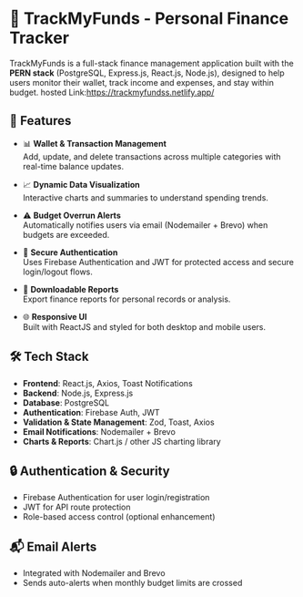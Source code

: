 # 💸 TrackMyFunds - Personal Finance Tracker

TrackMyFunds is a full-stack finance management application built with the **PERN stack** (PostgreSQL, Express.js, React.js, Node.js), designed to help users monitor their wallet, track income and expenses, and stay within budget.
hosted Link:https://trackmyfundss.netlify.app/
## 🚀 Features

- 📊 **Wallet & Transaction Management**  
  Add, update, and delete transactions across multiple categories with real-time balance updates.

- 📈 **Dynamic Data Visualization**  
  Interactive charts and summaries to understand spending trends.

- ⚠️ **Budget Overrun Alerts**  
  Automatically notifies users via email (Nodemailer + Brevo) when budgets are exceeded.

- 🔐 **Secure Authentication**  
  Uses Firebase Authentication and JWT for protected access and secure login/logout flows.

- 📎 **Downloadable Reports**  
  Export finance reports for personal records or analysis.

- 🌐 **Responsive UI**  
  Built with ReactJS and styled for both desktop and mobile users.

## 🛠️ Tech Stack

- **Frontend**: React.js, Axios, Toast Notifications  
- **Backend**: Node.js, Express.js  
- **Database**: PostgreSQL  
- **Authentication**: Firebase Auth, JWT  
- **Validation & State Management**: Zod, Toast, Axios  
- **Email Notifications**: Nodemailer + Brevo  
- **Charts & Reports**: Chart.js / other JS charting library

## 🔒 Authentication & Security

- Firebase Authentication for user login/registration
- JWT for API route protection
- Role-based access control (optional enhancement)

## 📬 Email Alerts

- Integrated with Nodemailer and Brevo
- Sends auto-alerts when monthly budget limits are crossed


